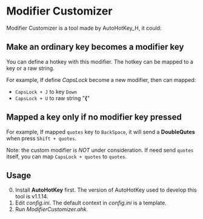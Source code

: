 # Modifier Customizer

Modifier Customizer is a tool made by AutoHotKey_H, it could:


## Make an ordinary key becomes a modifier key
You can define a hotkey with this modifier. The hotkey can be mapped to a key or a raw string.

For example, If define *CapsLock* become a new modifier, then can mapped:

- `CapsLock + J` to key `Down`
- `CapsLock + U` to raw string "**{**"


## Mapped a key only if no modifier key pressed

For example, If mapped `quotes` key to `BackSpace`, it will send a **DoubleQutes** when press `Shift + quotes`. 

Note: the custom modifier is *NOT* under consideration. If need send `quotes` itself, you can map `CapsLock + quotes` to `quotes`.


## Usage
0. Install **AutoHotKey** first. The version of AutoHotKey used to develop this tool is v1.1.14.
0. Edit *config.ini*. The default context in *config.ini* is a template.
0. Run *ModifierCustomizer.ahk*.